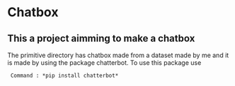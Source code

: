 # Chatbox
This a project aimming to make a chatbox
-----------------------------------------------------------------------------------------------
The primitive directory has chatbox made from a dataset made by me and it is made by using the package chatterbot. To use this package use

     Command : *pip install chatterbot*
